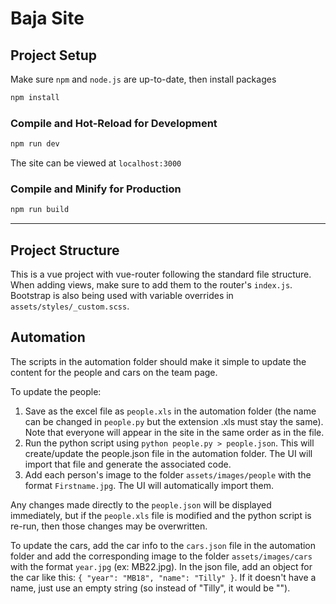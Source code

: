 # Baja Site

## Project Setup

Make sure `npm` and `node.js` are up-to-date, then install packages

```sh
npm install
```

### Compile and Hot-Reload for Development

```sh
npm run dev
```

The site can be viewed at `localhost:3000`

### Compile and Minify for Production

```sh
npm run build
```

---

## Project Structure

This is a vue project with vue-router following the standard file structure. When adding views, make sure to add them to the router's `index.js`. Bootstrap is also being used with variable overrides in `assets/styles/_custom.scss`.

## Automation

The scripts in the automation folder should make it simple to update the content for the people and cars on the team page.  

To update the people:
1. Save as the excel file as `people.xls` in the automation folder (the name can be changed in `people.py` but the extension .xls must stay the same). Note that everyone will appear in the site in the same order as in the file.
2. Run the python script using `python people.py > people.json`. This will create/update the people.json file in the automation folder. The UI will import that file and generate the associated code.
3. Add each person's image to the folder `assets/images/people` with the format `Firstname.jpg`. The UI will automatically import them.

Any changes made directly to the `people.json` will be displayed immediately, but if the `people.xls` file is modified and the python script is re-run, then those changes may be overwritten.  

To update the cars, add the car info to the `cars.json` file in the automation folder and add the corresponding image to the folder `assets/images/cars` with the format `year.jpg` (ex: MB22.jpg). In the json file, add an object for the car like this: `{ "year": "MB18", "name": "Tilly" }`. If it doesn't have a name, just use an empty string (so instead of "Tilly", it would be "").